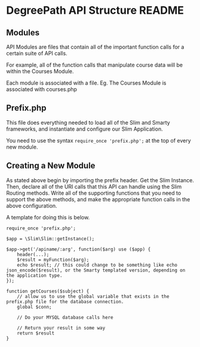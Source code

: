 DegreePath API Structure README
===============================

Modules
-------
API Modules are files that contain all of the important function calls for a certain suite of API calls. 

For example, all of the function calls that manipulate course data will be within the Courses Module.

Each module is associated with a file. 
Eg. The Courses Module is associated with courses.php


Prefix.php
------
This file does everything needed to load all of the Slim and Smarty frameworks, and instantiate and configure our Slim Application. 

You need to use the syntax `` require_once 'prefix.php'; `` at the top of every new module. 

Creating a New Module
---------------------
As stated above begin by importing the prefix header. 
Get the Slim Instance.
Then, declare all of the URI calls that this API can handle using the Slim Routing methods. 
Write all of the supporting functions that you need to support the above methods, and make the appropriate function calls in the above configuration. 


A template for doing this is below. 


	require_once 'prefix.php';

	$app = \Slim\Slim::getInstance();

	$app->get('/apiname/:arg', function($arg) use ($app) {
		header(...);
		$result = myFunction($arg);
		echo $result; // this could change to be something like echo json_encode($result), or the Smarty templated version, depending on the application type.
	});

	function getCourses($subject) {
		// allow us to use the global variable that exists in the prefix.php file for the database connection. 
		global $conn; 

		// Do your MYSQL database calls here

		// Return your result in some way
		return $result
	}